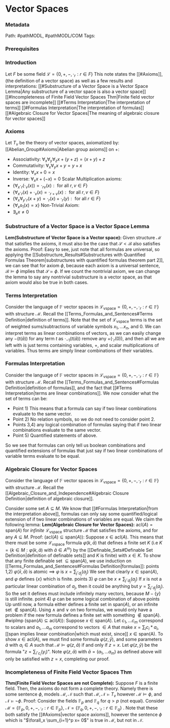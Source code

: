 # Vector Spaces
### Metadata
Path: #pathMODL, #pathMODL/COM
Tags: 

### Prerequisites

### Introduction
Let $F$ be some field
$\mathcal{L}=\{0,+,-,\cdot_r : r\in F\}$
This note states the [[#Axioms]],(the definition of a vector space) as well as a few results and interpretations:
[[#Substructure of a Vector Space is a Vector Space Lemma|Any substructure of a vector space is also a vector space]]
[[#Incompleteness of Finite Field Vector Spaces Thm|Finite field vector spaces are incomplete]]
[[#Terms Interpretation|The interpretation of terms]]
[[#Formulas Interpretation|The interpretation of formulas]]
[[#Algebraic Closure for Vector Spaces|The meaning of algebraic closure for vector spaces]]

### Axioms
Let $T_v$ be the theory of vector spaces, axiomatized by: 
[[Abelian_Group#Axioms|Abelian group axioms]] on $+$:
- Associativity: $\forall_x \forall_y \forall_z x+(y+z)=(x+y)+z$
- Commutativity: $\forall_x\forall_y x+y=y+x$
- Identity: $\forall_x x +0=x$
- Inverse: $\forall_x x +(-x)=0$
Scalar Multiplication axioms:
- $\{\forall_x \cdot_r(\cdot_v(x))=\cdot_{rv}(x): \text{ for all } r,v \in F\}$
- $\{\forall_x \cdot_r(x)+\cdot_v(x)=\cdot_{r+v}(x): \text{ for all }r,v \in F\}$
- $\{\forall_x\forall_y \cdot_r(x+y)=\cdot_r(x)+\cdot_r(y): \text{ for all } r \in F \}$
- $\{\forall_x s_1(x)=x\}$
Non-Trivial Axiom:
- $\exists_x x\ne 0$

### Substructure of a Vector Space is a Vector Space Lemma
**Lem(Substructure of Vector Space is a Vector space):** Given structure $\mathcal{M}$ that satisfies the axioms, it must also be the case that $\mathcal S < \mathcal B$ also satisfies the axioms.
	Proof:
	Easy to see, just note that all formulas are universal, so applying the [[Substructure_Results#Substructures with Quantified Formulas Theorem|substructures with quantified formulas theorem part 2]], we can see that for axiom $\phi$, because each axiom is a universal sentence,  $\mathcal{B} \models \phi$ implies that $\mathcal{S} \models \phi$. If we count the nontrivial axiom, we can change the lemma to say any nontrivial substructure is a vector space, as that axiom would also be true in both cases.


### Terms Interpretation
Consider the language of $\mathbb{F}$ vector spaces in $\mathcal{L}_\text{vspace}=\{0,+,-,\cdot_r : r\in \mathbb F\}$ with structure $\mathcal M$. 
Recall the [[Terms_Formulas_and_Sentences#Terms Definition|definition of terms]].
Note that the set of $\mathcal L_{\text{vspace}}$ terms is the set of weighted sums/subtractions of variable symbols $x_1, \ldots x_n$, and $0$. We can interpret terms as linear combinations of vectors, as we can easily change any $-(t(\bar a))$ for any term $t$ as $\cdot_{-1}(t(\bar a))$ remove any $+(\cdot_r(0))$, and then all we are left with is just terms containing variables, $+$, and scalar multiplications of variables. Thus terms are simply linear combinations of their variables.

### Formulas Interpretation
Consider the language of $\mathbb{F}$ vector spaces in $\mathcal{L}_\text{vspace}=\{0,+,-,\cdot_r : r\in \mathbb F\}$ with structure $\mathcal M$. 
Recall the [[Terms_Formulas_and_Sentences#Formulas Definition|definition of formulas]], and the fact that  [[#Terms Interpretation|terms are linear combinations]]. We now consider what the set of terms can be:

- Point 1) This means that a formula can say if two linear combinations evaluate to the same vector.
- Point 2) No relation symbols, so we do not need to consider point 2.
- Points 3,4) any logical combination of formulas saying that if two linear combinations evaluate to the same vector.
- Point 5) Quantified statements of above.

So we see that formulas can only tell us boolean combinations and quantified extensions of formulas that just say if two linear combinations of variable terms evaluate to be equal.

### Algebraic Closure for Vector Spaces
Consider the language of $\mathbb{F}$ vector spaces in $\mathcal{L}_\text{vspace}=\{0,+,-,\cdot_r : r\in \mathbb F\}$ with structure $\mathcal M$.
Recall the [[Algebraic_Closure_and_Independence#Algebraic Closure Definition|definition of algebraic closure]].

Consider some set $A\subseteq M$. We know that [[#Formulas Interpretation|from the interpretation above]], formulas can only say some quantified/logical extension of if two linear combinations of variables are equal. We claim the following lemma:
**Lem(Algebraic Closure for Vector Spaces):** $\text{acl}(A)=\text{span}(A)$ for *infinite* $\mathcal{L}_{\text{vspace}}$ structure $\mathcal M$ that satisfies the axioms, and for any $A\subseteq M$.
	Proof:
		($\text{acl}(A)\subseteq \text{span}(A)$):
			Suppose $x\in \text{acl}(A)$. This means that there must be some $\mathcal L_{\text{vspace}}$ formula $\varphi(k,\bar a)$ that defines a finite set $K$ (i.e $K=\{k \in M : \varphi(k,\bar a)\text{ with } \bar a \in A^m\}$ by the [[Definable_Sets#Definable Set Definition|definition of definable sets]] and $K$ is finite) with $x \in K$. To show that any finite definable set $\subseteq \text{span}(A)$, we use induction on [[Terms_Formulas_and_Sentences#Formulas Definition|formulas]]:
				points 1,2) $\varphi(\bar x, \bar a)$ is atomic $\implies$ $\varphi$ is $x=\sum_{j}\cdot_{d_j}(a_j)$ 
					We see that clearly $x\in \text{span}(A)$, and $\varphi$ defines $\{x\}$ which is finite.
				points 3) $\varphi$ can be $x\ne \sum_{j}\cdot_{d_j}(a_j)$
					If $x$ is not a particular linear combination of $a_j$, then it could be anything but $y=\sum_{j}\cdot_{d_j}(a_j)$. So the set it defines must include infinitely many vectors, because $M-\{y\}$ is still infinite.
				point 4) $\varphi$ can be some logical combination of above points
					Up until now, a formula either defines a finite set in $\text{span}(A)$, or an infinite set $\notin \text{span}(A)$. Using $\land$ and $\lor$ on two formulas, we would only have a problem if the new formula defines a finite set with something $\notin \text{span}(A)$. #wipImp 
		($\text{span}(A)\subseteq \text{acl}(A)$):
			Suppose $x \in \text{span}(A)$. Let $c_1, \ldots c_m$ correspond to scalars and $a_1, \ldots a_m$ correspond to vectors $\in A$ that make $x=\sum_{i}c_i * a_i$, [[span implies linear combination|which must exist, since]] $x \in \text{span(A)}$. To show $x \in \text{acl}(A)$, we must find some formula $\varphi(z, \bar y)$, and some parameters $\bar a$ with $a_i \in A$ such that $\mathcal M \models \varphi(z, \bar a)$ if and only if $z = x$. Let $\varphi(z,\bar y)$ be the formula "$z=\sum_{i}\cdot_{c_i}(y_i)$". Note $\varphi(z,\bar a)$ with $\bar a =(a_1, \ldots a_m)$ as defined above will only be satisfied with $z=x$, completing our proof.


### Incompleteness of Finite Field Vector Spaces Thm
**Thm(Finite Field Vector Spaces are not Complete):** Suppose $F$ is a finite field. Then, the axioms do not form a complete theory. Namely there is some sentence $\phi$, models $\mathcal M, \mathcal N$ such that $\mathcal{M},\mathcal{N}\models T_v$ however $\mathcal{M} \models \phi$, and $\mathcal{N}\models \neg \phi$.
	Proof:
	Consider the fields $\mathbb F_p$ and $\mathbb F_q$ for $q > p$ (not equal). Consider $\mathcal M =\{ \mathbb F_p,0,+,-,\cdot_r:r\in \mathbb F_p\}$, $\mathcal N=\{\mathbb F_q, 0,+,-,\cdot_r : r\in \mathbb F_q\}$ . Note that these both satisfy the [[#Axioms|vector space axioms]], however the sentence $\phi$ which is "$\forall_x \sum_{i=1}^p x= 0$" is true in $\mathcal M$, but not in $\mathcal N$. 

